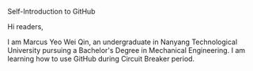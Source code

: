 Self-Introduction to GitHub 

Hi readers,

I am Marcus Yeo Wei Qin, an undergraduate in Nanyang Technological University pursuing a Bachelor's Degree in Mechanical Engineering. I am learning how to use GitHub during Circuit Breaker period.
